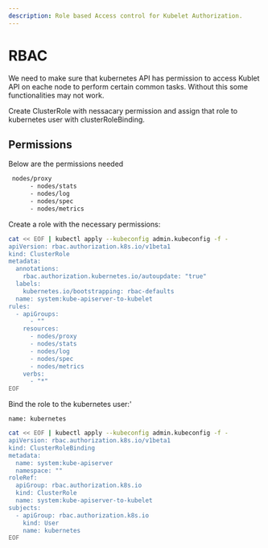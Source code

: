 ```yaml
---
description: Role based Access control for Kubelet Authorization.
---
```


# RBAC

We need to make sure that  kubernetes API has permission to access Kublet API on eache node to  perform certain common tasks. Without this some functionalities may not work.

Create ClusterRole with nessacary permission and assign that role to kubernetes user with clusterRoleBinding.

## Permissions

Below are the permissions needed

```bash
 nodes/proxy
      - nodes/stats
      - nodes/log
      - nodes/spec
      - nodes/metrics
```

Create a role with the necessary permissions:

```bash
cat << EOF | kubectl apply --kubeconfig admin.kubeconfig -f -
apiVersion: rbac.authorization.k8s.io/v1beta1
kind: ClusterRole
metadata:
  annotations:
    rbac.authorization.kubernetes.io/autoupdate: "true"
  labels:
    kubernetes.io/bootstrapping: rbac-defaults
  name: system:kube-apiserver-to-kubelet
rules:
  - apiGroups:
      - ""
    resources:
      - nodes/proxy
      - nodes/stats
      - nodes/log
      - nodes/spec
      - nodes/metrics
    verbs:
      - "*"
EOF
```

Bind the role to the kubernetes user:'

```text
name: kubernetes
```

```bash
cat << EOF | kubectl apply --kubeconfig admin.kubeconfig -f -
apiVersion: rbac.authorization.k8s.io/v1beta1
kind: ClusterRoleBinding
metadata:
  name: system:kube-apiserver
  namespace: ""
roleRef:
  apiGroup: rbac.authorization.k8s.io
  kind: ClusterRole
  name: system:kube-apiserver-to-kubelet
subjects:
  - apiGroup: rbac.authorization.k8s.io
    kind: User
    name: kubernetes
EOF
```

